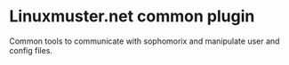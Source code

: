 # Linuxmuster.net common plugin

Common tools to communicate with sophomorix and manipulate user and config files.
